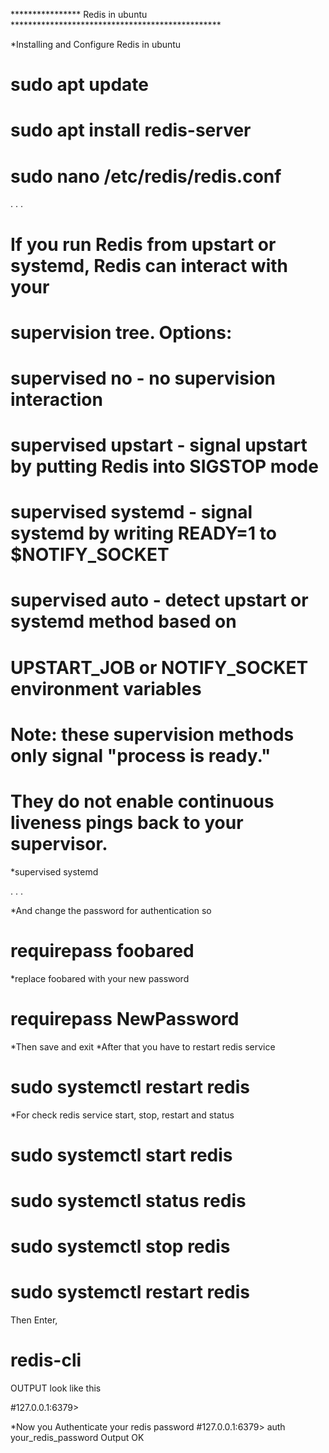 **************** Redis in ubuntu ************************************************


*Installing and Configure Redis in ubuntu
# sudo apt update
# sudo apt install redis-server
# sudo nano /etc/redis/redis.conf

. . .
# If you run Redis from upstart or systemd, Redis can interact with your
# supervision tree. Options:
#   supervised no      - no supervision interaction
#   supervised upstart - signal upstart by putting Redis into SIGSTOP mode
#   supervised systemd - signal systemd by writing READY=1 to $NOTIFY_SOCKET
#   supervised auto    - detect upstart or systemd method based on
#                        UPSTART_JOB or NOTIFY_SOCKET environment variables
# Note: these supervision methods only signal "process is ready."
#       They do not enable continuous liveness pings back to your supervisor.
*supervised systemd

. . .

*And change the password for authentication so
# requirepass foobared 
*replace foobared with your new password
# requirepass NewPassword
*Then save and exit
*After that you have to restart redis service
# sudo systemctl restart redis
*For check redis service start, stop, restart and status
# sudo systemctl start redis
# sudo systemctl status redis
# sudo systemctl stop redis
# sudo systemctl restart redis
Then Enter,
# redis-cli
OUTPUT look like this

#127.0.0.1:6379>

*Now you Authenticate your redis password
#127.0.0.1:6379> auth your_redis_password
Output
OK
